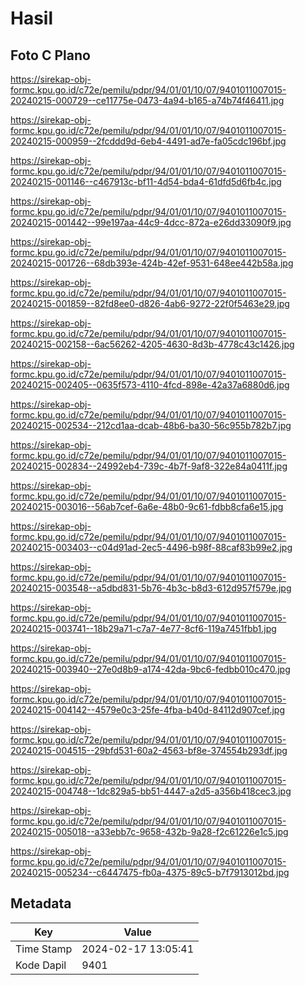 # Hasil

## Foto C Plano

https://sirekap-obj-formc.kpu.go.id/c72e/pemilu/pdpr/94/01/01/10/07/9401011007015-20240215-000729--ce11775e-0473-4a94-b165-a74b74f46411.jpg

https://sirekap-obj-formc.kpu.go.id/c72e/pemilu/pdpr/94/01/01/10/07/9401011007015-20240215-000959--2fcddd9d-6eb4-4491-ad7e-fa05cdc196bf.jpg

https://sirekap-obj-formc.kpu.go.id/c72e/pemilu/pdpr/94/01/01/10/07/9401011007015-20240215-001146--c467913c-bf11-4d54-bda4-61dfd5d6fb4c.jpg

https://sirekap-obj-formc.kpu.go.id/c72e/pemilu/pdpr/94/01/01/10/07/9401011007015-20240215-001442--99e197aa-44c9-4dcc-872a-e26dd33090f9.jpg

https://sirekap-obj-formc.kpu.go.id/c72e/pemilu/pdpr/94/01/01/10/07/9401011007015-20240215-001726--68db393e-424b-42ef-9531-648ee442b58a.jpg

https://sirekap-obj-formc.kpu.go.id/c72e/pemilu/pdpr/94/01/01/10/07/9401011007015-20240215-001859--82fd8ee0-d826-4ab6-9272-22f0f5463e29.jpg

https://sirekap-obj-formc.kpu.go.id/c72e/pemilu/pdpr/94/01/01/10/07/9401011007015-20240215-002158--6ac56262-4205-4630-8d3b-4778c43c1426.jpg

https://sirekap-obj-formc.kpu.go.id/c72e/pemilu/pdpr/94/01/01/10/07/9401011007015-20240215-002405--0635f573-4110-4fcd-898e-42a37a6880d6.jpg

https://sirekap-obj-formc.kpu.go.id/c72e/pemilu/pdpr/94/01/01/10/07/9401011007015-20240215-002534--212cd1aa-dcab-48b6-ba30-56c955b782b7.jpg

https://sirekap-obj-formc.kpu.go.id/c72e/pemilu/pdpr/94/01/01/10/07/9401011007015-20240215-002834--24992eb4-739c-4b7f-9af8-322e84a0411f.jpg

https://sirekap-obj-formc.kpu.go.id/c72e/pemilu/pdpr/94/01/01/10/07/9401011007015-20240215-003016--56ab7cef-6a6e-48b0-9c61-fdbb8cfa6e15.jpg

https://sirekap-obj-formc.kpu.go.id/c72e/pemilu/pdpr/94/01/01/10/07/9401011007015-20240215-003403--c04d91ad-2ec5-4496-b98f-88caf83b99e2.jpg

https://sirekap-obj-formc.kpu.go.id/c72e/pemilu/pdpr/94/01/01/10/07/9401011007015-20240215-003548--a5dbd831-5b76-4b3c-b8d3-612d957f579e.jpg

https://sirekap-obj-formc.kpu.go.id/c72e/pemilu/pdpr/94/01/01/10/07/9401011007015-20240215-003741--18b29a71-c7a7-4e77-8cf6-119a7451fbb1.jpg

https://sirekap-obj-formc.kpu.go.id/c72e/pemilu/pdpr/94/01/01/10/07/9401011007015-20240215-003940--27e0d8b9-a174-42da-9bc6-fedbb010c470.jpg

https://sirekap-obj-formc.kpu.go.id/c72e/pemilu/pdpr/94/01/01/10/07/9401011007015-20240215-004142--4579e0c3-25fe-4fba-b40d-84112d907cef.jpg

https://sirekap-obj-formc.kpu.go.id/c72e/pemilu/pdpr/94/01/01/10/07/9401011007015-20240215-004515--29bfd531-60a2-4563-bf8e-374554b293df.jpg

https://sirekap-obj-formc.kpu.go.id/c72e/pemilu/pdpr/94/01/01/10/07/9401011007015-20240215-004748--1dc829a5-bb51-4447-a2d5-a356b418cec3.jpg

https://sirekap-obj-formc.kpu.go.id/c72e/pemilu/pdpr/94/01/01/10/07/9401011007015-20240215-005018--a33ebb7c-9658-432b-9a28-f2c61226e1c5.jpg

https://sirekap-obj-formc.kpu.go.id/c72e/pemilu/pdpr/94/01/01/10/07/9401011007015-20240215-005234--c6447475-fb0a-4375-89c5-b7f7913012bd.jpg


## Metadata

| Key        | Value               |
| ---------- | ------------------- |
| Time Stamp | 2024-02-17 13:05:41 |
| Kode Dapil | 9401                |



